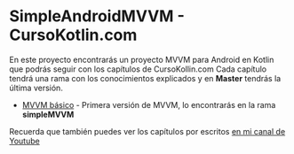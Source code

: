 # SimpleAndroidMVVM - CursoKotlin.com

En este proyecto encontrarás un proyecto MVVM para Android en Kotlin que podrás seguir con los capítulos de CursoKollin.com
Cada capítulo tendrá una rama con los conocimientos explicados y en **Master** tendrás la última versión.

- [MVVM básico](mvvm-en-android-con-kotlin-livedata-y-view-binding-android-architecture-components) - Primera versión de MVVM, lo encontrarás en la rama **simpleMVVM**

Recuerda que también puedes ver los capítulos por escritos [en mi canal de Youtube](https://youtube.com/c/aristidevs)

